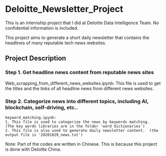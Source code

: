 # Deloitte_Newsletter_Project
This is an internship project that I did at Deloitte Data Intelligence Team. No confidential information is included.  

This project aims to generate a short daily newsletter that contains the headlines of many reputable tech news websites.  

## Project Description 

### Step 1. Get headline news content from reputable news sites  
   Web_scrapping_from_different_news_websites.ipynb:  This file is used to get the titles and the links of all headline news from different news websites.  

### Step 2. Categorize news into different topics, including AI, blockchain, self-driving, etc..  

    keyword_matching.ipynb: 
    1. This file is used to categorize the news by keywords matching.  (The key words libraries are in the folder 'word dictionaries')  
    2. This file is also used to generate daily newsletter content.  (the output file is '20201029_news.txt')  
                                             
    
Note: Part of the codes are written in Chinese. This is because this project is done with Deloitte China.  
